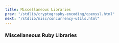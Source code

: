```yaml
---
title: Miscellaneous Libraries
prev: "/stdlib/cryptography-encoding/openssl.html"
next: "/stdlib/misc/concurrency-utils.html"
---
```


### Miscellaneous Ruby Libraries[](#miscellaneous-ruby-libraries)

